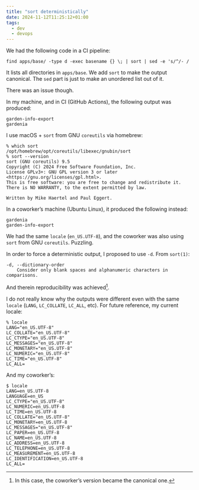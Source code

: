 ```yaml
---
title: "sort deterministically"
date: 2024-11-12T11:25:12+01:00
tags:
  - dev
  - devops
---
```


We had the following code in a CI pipeline:

```shell
find apps/base/ -type d -exec basename {} \; | sort | sed -e 's/^/- /
```

It lists all directories in `apps/base`.
We add `sort` to make the output canonical.
The `sed` part is just to make an unordered list out of it.

There was an issue though.

<!--more-->

In my machine, and in CI (GitHub Actions), the following output was produced:

```
garden-info-export
gardenia
```

I use macOS + `sort` from GNU `coreutils` via homebrew:

```shell
% which sort
/opt/homebrew/opt/coreutils/libexec/gnubin/sort
% sort --version
sort (GNU coreutils) 9.5
Copyright (C) 2024 Free Software Foundation, Inc.
License GPLv3+: GNU GPL version 3 or later <https://gnu.org/licenses/gpl.html>.
This is free software: you are free to change and redistribute it.
There is NO WARRANTY, to the extent permitted by law.

Written by Mike Haertel and Paul Eggert.
```

In a coworker’s machine (Ubuntu Linux), it produced the following instead:

```shell
gardenia
garden-info-export
```

We had the same `locale` (`en_US.UTF-8`), and the coworker was also using `sort` from GNU `coreutils`. Puzzling.

In order to force a deterministic output, I proposed to use `-d`. From `sort(1)`:

```shell
-d, --dictionary-order
	Consider only blank spaces and alphanumeric characters in comparisons.
```

And therein reproducibility was achieved[^1].

I do not really know why the outputs were different even with the same `locale` (`LANG`, `LC_COLLATE`, `LC_ALL`, etc). For future reference, my current locale:

```shell
% locale
LANG="en_US.UTF-8"
LC_COLLATE="en_US.UTF-8"
LC_CTYPE="en_US.UTF-8"
LC_MESSAGES="en_US.UTF-8"
LC_MONETARY="en_US.UTF-8"
LC_NUMERIC="en_US.UTF-8"
LC_TIME="en_US.UTF-8"
LC_ALL=
```

And my coworker’s:

```shell
$ locale
LANG=en_US.UTF-8
LANGUAGE=en_US
LC_CTYPE="en_US.UTF-8"
LC_NUMERIC=en_US.UTF-8
LC_TIME=en_US.UTF-8
LC_COLLATE="en_US.UTF-8"
LC_MONETARY=en_US.UTF-8
LC_MESSAGES="en_US.UTF-8"
LC_PAPER=en_US.UTF-8
LC_NAME=en_US.UTF-8
LC_ADDRESS=en_US.UTF-8
LC_TELEPHONE=en_US.UTF-8
LC_MEASUREMENT=en_US.UTF-8
LC_IDENTIFICATION=en_US.UTF-8
LC_ALL=
```

[^1]: In this case, the coworker’s version became the canonical one.
